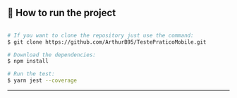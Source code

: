 

## 🚀 How to run the project

```bash

# If you want to clone the repository just use the command:
$ git clone https://github.com/ArthurB95/TestePraticoMobile.git

# Download the dependencies:
$ npm install

# Run the test:
$ yarn jest --coverage

```

---


